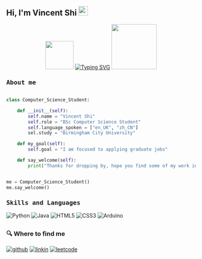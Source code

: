 <h2> Hi, I'm Vincent Shi <img src="https://media4.giphy.com/media/v1.Y2lkPTc5MGI3NjExMm9tbDV5bGRoMnd1aTVlYnYxMjRueWxuenRrZjZxMXE3aDNzaTdrcCZlcD12MV9pbnRlcm5hbF9naWZfYnlfaWQmY3Q9Zw/QDjpIL6oNCVZ4qzGs7/giphy.webp" width=25></h2>

<p align="center"> 
<img src="https://i.giphy.com/bGgsc5mWoryfgKBx1u.webp" width=75> <a href="https://git.io/typing-svg">
<a href="https://git.io/typing-svg"><img src="https://readme-typing-svg.demolab.com?font=Fira+Code&duration=3000&pause=100&color=38C2FF&center=true&vCenter=true&multiline=true&repeat=false&width=320&height=70&lines=Computer+Science+Student;Birmingham+City+University" alt="Typing SVG" /></a>
<img src="https://cdn.discordapp.com/attachments/547055904005160960/1282394462072340634/Birmingham-City-University-logo.png?ex=66df3269&is=66dde0e9&hm=b6ef16c95ac5a0bce86763840c1cd71c969f61d8eed4ef74423d94d03b8f3d72&" width=120>


<h3><b><samp>About me</samp></b></h3>

```python

class Computer_Science_Student:

    def __init__(self):
        self.name = "Vincent Shi"
        self.role = "BSc Computer Science Student"
        self.language_spoken = ["en_UK", "zh_CN"]
        sel.study = "Birmingham City University"

    def my_goal(self):
        self.goal = "I am focused to applying graduate jobs" 

    def say_welcome(self):
        print("Thanks for dropping by, hope you find some of my work interesting.")


me = Computer_Science_Student()
me.say_welcome()
```
<h3><b><samp>Skills and Languages</samp></b></h3>

![Python](https://img.shields.io/badge/Python-3776AB?style=flat-square&logo=Python&logoColor=white)
![Java](https://img.shields.io/badge/Java-013243?style=flat-square&logo=Java&logoColor=white)
![HTML5](https://img.shields.io/badge/HTML5-E34F26?style=flat-square&logo=HTML5&logoColor=white)
![CSS3](https://img.shields.io/badge/CSS3-1572B6?style=flat-square&logo=CSS3&logoColor=white)
![Arduino](https://img.shields.io/badge/Arduino-00979D?style=flat-square&logo=Arduino&logoColor=white)

##

<h3>🔍 Where to find me</h3>
<p>
<a href="https://github.com/Vincent-Shi04" target="_blank"><img alt="github" src="https://img.shields.io/badge/GitHub-%2312100E.svg?&style=for-the-badge&logo=Github&logoColor=white" /></a> 
<a href="https://www.linkedin.com/in/vincent-shi-277305266/" target="_blank"><img alt="linkin" src="https://img.shields.io/badge/LinkedIn-0077B5?style=for-the-badge&logo=linkedin&logoColor=white" /></a> 
<a href="https://leetcode.com/u/Vincent-Shi/" target="_blank"><img alt="leetcode" src="https://img.shields.io/badge/LeetCode-000000?style=for-the-badge&logo=LeetCode&logoColor=" /></a> 
</p>
